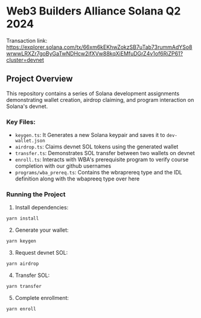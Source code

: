 # Web3 Builders Alliance Solana Q2 2024

Transaction link:  
https://explorer.solana.com/tx/66xm6kEKhwZokzSB7uTab73rummAdYSo8wrwwLRXZr7goByGaTwNDHcw2ifXVw88kqXiEMfuDGrZ4v1of6RiZP61?cluster=devnet


## Project Overview

This repository contains a series of Solana development assignments demonstrating wallet creation, airdrop claiming, and program interaction on Solana's devnet.

### Key Files:

- `keygen.ts`: It Generates a new Solana keypair and saves it to `dev-wallet.json`
- `airdrop.ts`: Claims devnet SOL tokens using the generated wallet
- `transfer.ts`: Demonstrates SOL transfer between two wallets on devnet
- `enroll.ts`: Interacts with WBA's prerequisite program to verify course completion with our github usernames
- `programs/wba_prereq.ts`: Contains the wbraprereq type and the IDL definition along with the wbapreeq type over here

### Running the Project

1. Install dependencies:
```bash
yarn install
```
2. Generate your wallet:
```bash
yarn keygen
```
3. Request devnet SOL:

```bash
yarn airdrop
```
4. Transfer SOL:
```bash
yarn transfer
```
5. Complete enrollment:
```bash
yarn enroll
```
